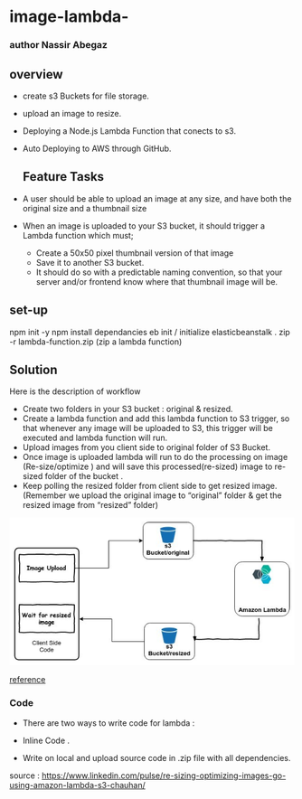 # image-lambda-

### author Nassir Abegaz

## overview 
- create s3 Buckets for file storage.
- upload an image to resize.
- Deploying a Node.js Lambda Function that conects to s3.
- Auto Deploying to AWS through GitHub.
  

  ## Feature Tasks

- A user should be able to upload an image at any size, and have both the original size and a thumbnail size
- When an image is uploaded to your S3 bucket, it should trigger a Lambda function which must;
    - Create a 50x50 pixel thumbnail version of that image
    - Save it to another S3 bucket.
    - It should do so with a predictable naming convention, so that your server and/or frontend know where that thumbnail image will be.
  
## set-up 
npm init -y 
npm install dependancies 
eb init / initialize elasticbeanstalk .
zip -r lambda-function.zip (zip a lambda function)

## Solution

Here is the description of workflow

- Create two folders in your S3 bucket : original & resized.
- Create a lambda function and add this lambda function to S3 trigger, so that whenever any image will be uploaded to S3, this trigger will be executed and lambda function will run.
- Upload images from you client side to original folder of S3 Bucket.
- Once image is uploaded lambda will run to do the processing on image (Re-size/optimize ) and will save this processed(re-sized) image to re-sized folder of the bucket .
- Keep polling the resized folder from client side to get resized image. (Remember we upload the original image to “original” folder & get the resized image from “resized” folder)
<!-- Embedded whiteboard image -->
![WhiteBoard](./assets/UML.jpg)

[reference](https://docs.aws.amazon.com/lambda/latest/dg/with-s3-tutorial.html)


### Code

- There are two ways to write code for lambda :

- Inline Code .
- Write on local and upload source code in .zip file with all dependencies.

source : https://www.linkedin.com/pulse/re-sizing-optimizing-images-go-using-amazon-lambda-s3-chauhan/
